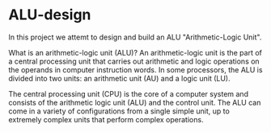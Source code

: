 # ALU-design


In this project we attemt to design and build an ALU "Arithmetic-Logic Unit".


What is an arithmetic-logic unit (ALU)?
An arithmetic-logic unit is the part of a central processing unit that carries out arithmetic and logic operations on the operands in computer instruction words. In some processors, the ALU is divided into two units: an arithmetic unit (AU) and a logic unit (LU).

The central processing unit (CPU) is the core of a computer system and consists of the arithmetic logic unit (ALU) and the control unit. The ALU can come in a variety of configurations from a single simple unit, up to extremely complex units that perform complex operations.
